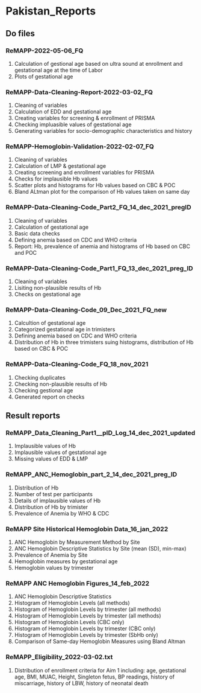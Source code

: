 # Pakistan_Reports
## Do files
### ReMAPP-2022-05-06_FQ
1. Calculation of gestional age based on ultra sound at enrollment and gestational age at the time of Labor
2. Plots of gestational age

### ReMAPP-Data-Cleaning-Report-2022-03-02_FQ
1. Cleaning of variables
2. Calculation of EDD and gestational age
3. Creating variables for screening & enrollment  of PRISMA 
4. Checking impluasible values of gestational age
5. Generating variables for socio-demographic characteristics and history

### ReMAPP-Hemoglobin-Validation-2022-02-07_FQ
1. Cleaning of variables 
2. Calculation of LMP & gestational age
3. Creating screening and enrollment variables for PRISMA
4. Checks for implausible Hb values
5. Scatter plots and histograms for Hb values based on CBC & POC
6. Bland ALtman plot for the comparison of Hb values taken on same day


### ReMAPP-Data-Cleaning-Code_Part2_FQ_14_dec_2021_pregID
1. Cleaning of variables 
2. Calculation of gestational age
3. Basic data checks
4. Defining anemia based on CDC and WHO criteria
5. Report: Hb, prevalence of anemia and histograms of Hb based on CBC and POC

### ReMAPP-Data-Cleaning-Code_Part1_FQ_13_dec_2021_preg_ID
1. Cleaning of variables
2. Lisiting non-plausible results of Hb
3. Checks on gestational age

### ReMAPP-Data-Cleaning-Code_09_Dec_2021_FQ_new
1. Calcultion of gestational age
2. Categorized gestational age in trimisters
3. Defining anemia based on CDC and WHO criteria
4. Distribution of Hb in three trimisters suing histograms, distribution of Hb based on CBC & POC

### ReMAPP-Data-Cleaning-Code_FQ_18_nov_2021
1. Checking duplicates
2. Checking non-plausible results of Hb
3. Checking gestional age
4. Generated report on checks

## Result reports

### ReMAPP_Data_Cleaning_Part1__pID_Log_14_dec_2021_updated
1. Implausible values of Hb
2. Implausible values of gestational age
3. Missing values of EDD & LMP

### ReMAPP_ANC_Hemoglobin_part_2_14_dec_2021_preg_ID
1. Distribution of Hb 
2. Number of test per participants
3. Details of implausible values of Hb
4. Distribution of Hb by trimister
5. Prevalence of Anemia by WHO & CDC

### ReMAPP Site Historical Hemoglobin Data_16_jan_2022
1.  ANC Hemoglobin by Measurement Method by Site
2.  ANC Hemoglobin Descriptive Statistics by Site (mean (SD), min-max)
3.  Prevalence of Anemia by Site
4.  Hemoglobin measures by gestational age
5.  Hemoglobin values by trimester

### ReMAPP ANC Hemoglobin Figures_14_feb_2022
1. ANC Hemoglobin Descriptive Statistics
2. Histogram of Hemoglobin Levels (all methods)
3. Histogram of Hemoglobin Levels by trimester (all methods)
4. Histogram of Hemoglobin Levels by trimester (all methods)
5. Histogram of Hemoglobin Levels (CBC only)
6. Histogram of Hemoglobin Levels by trimester (CBC only)
7. Histogram of Hemoglobin Levels by trimester (SbHb only)
8. Comparison of Same-day Hemoglobin Measures using Bland Altman

### ReMAPP_Eligibility_2022-03-02.txt
1. Distribution of enrollment criteria for Aim 1 including:
 age, gestational age, BMI, MUAC, Height, Singleton fetus, BP readings, history of miscarriage, history of LBW, history of neonatal death






